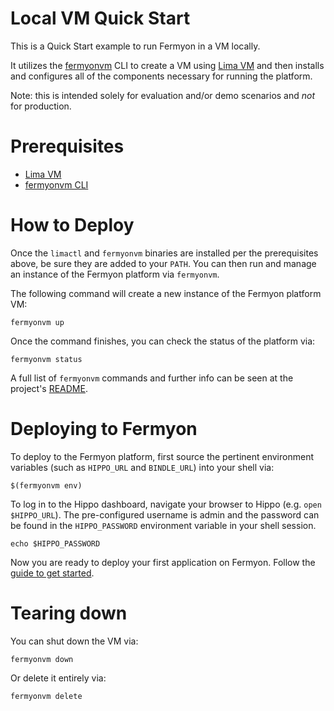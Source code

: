 # Local VM Quick Start

This is a Quick Start example to run Fermyon in a VM locally.

It utilizes the [fermyonvm](https://github.com/fermyon/vm) CLI to create a VM
using [Lima VM](https://github.com/lima-vm/lima) and then installs and
configures all of the components necessary for running the platform.

Note: this is intended solely for evaluation and/or demo scenarios and *not*
for production.

# Prerequisites

- [Lima VM](https://github.com/lima-vm/lima#installation)
- [fermyonvm CLI](https://github.com/fermyon/vm/releases)

# How to Deploy

Once the `limactl` and `fermyonvm` binaries are installed per the prerequisites
above, be sure they are added to your `PATH`. You can then run and manage an
instance of the Fermyon platform via `fermyonvm`.

The following command will create a new instance of the Fermyon platform VM:

```console
fermyonvm up
```

Once the command finishes, you can check the status of the platform via:

```console
fermyonvm status
```

A full list of `fermyonvm` commands and further info can be seen at the
project's [README](https://github.com/fermyon/vm/blob/main/README.md).

# Deploying to Fermyon

To deploy to the Fermyon platform, first source the pertinent environment
variables (such as `HIPPO_URL` and `BINDLE_URL`) into your shell via:

```console
$(fermyonvm env)
```

To log in to the Hippo dashboard, navigate your browser to Hippo (e.g. `open $HIPPO_URL`). The pre-configured username is admin and the password can be found in the `HIPPO_PASSWORD` environment variable in your shell session.

```console
echo $HIPPO_PASSWORD
```

Now you are ready to deploy your first application on Fermyon. Follow the
[guide to get started](../deploy.md).

# Tearing down

You can shut down the VM via:

```console
fermyonvm down
```

Or delete it entirely via:

```console
fermyonvm delete
```
